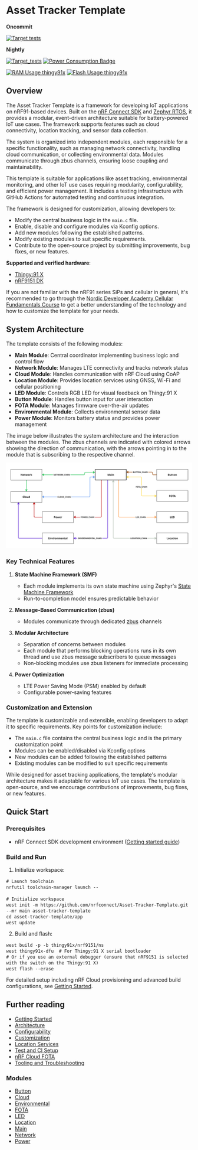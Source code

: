 # Asset Tracker Template

**Oncommit**

[![Target tests](https://github.com/nrfconnect/Asset-Tracker-Template/actions/workflows/build-and-target-test.yml/badge.svg)](https://github.com/nrfconnect/Asset-Tracker-Template/actions/workflows/build-and-target-test.yml)

**Nightly**

[![Target_tests](https://github.com/nrfconnect/Asset-Tracker-Template/actions/workflows/build-and-target-test.yml/badge.svg?event=schedule)](https://github.com/nrfconnect/Asset-Tracker-Template/actions/workflows/build-and-target-test.yml?query=branch%3Amain+event%3Aschedule)
[![Power Consumption Badge](https://img.shields.io/endpoint?url=https://nrfconnect.github.io/Asset-Tracker-Template/power_badge.json)](https://nrfconnect.github.io/Asset-Tracker-Template/power_measurements_plot.html)

[![RAM Usage thingy91x](https://img.shields.io/endpoint?url=https://nrfconnect.github.io/Asset-Tracker-Template/ram_badge.json)](https://nrfconnect.github.io/Asset-Tracker-Template/ram_history_plot.html)
[![Flash Usage thingy91x](https://img.shields.io/endpoint?url=https://nrfconnect.github.io/Asset-Tracker-Template/flash_badge.json)](https://nrfconnect.github.io/Asset-Tracker-Template/flash_history_plot.html)

## Overview

The Asset Tracker Template is a framework for developing IoT applications on nRF91-based devices. Built on the [nRF Connect SDK](https://www.nordicsemi.com/Products/Development-software/nRF-Connect-SDK) and [Zephyr RTOS](https://docs.zephyrproject.org/latest/), it provides a modular, event-driven architecture suitable for battery-powered IoT use cases. The framework supports features such as cloud connectivity, location tracking, and sensor data collection.

The system is organized into independent modules, each responsible for a specific functionality, such as managing network connectivity, handling cloud communication, or collecting environmental data. Modules communicate through zbus channels, ensuring loose coupling and maintainability.

This template is suitable for applications like asset tracking, environmental monitoring, and other IoT use cases requiring modularity, configurability, and efficient power management. It includes a testing infrastructure with GitHub Actions for automated testing and continuous integration.

The framework is designed for customization, allowing developers to:

* Modify the central business logic in the `main.c` file.
* Enable, disable and configure modules via Kconfig options.
* Add new modules following the established patterns.
* Modify existing modules to suit specific requirements.
* Contribute to the open-source project by submitting improvements, bug fixes, or new features.

**Supported and verified hardware**:

* [Thingy:91 X](https://www.nordicsemi.com/Products/Development-hardware/Nordic-Thingy-91-X)
* [nRF9151 DK](https://www.nordicsemi.com/Products/Development-hardware/nRF9151-DK)

If you are not familiar with the nRF91 series SiPs and cellular in general, it's recommended to go through the [Nordic Developer Academy Cellular Fundamentals Course](https://academy.nordicsemi.com/courses/cellular-iot-fundamentals) to get a better understanding of the technology and how to customize the template for your needs.

## System Architecture

The template consists of the following modules:

* **Main Module**: Central coordinator implementing business logic and control flow
* **Network Module**: Manages LTE connectivity and tracks network status
* **Cloud Module**: Handles communication with nRF Cloud using CoAP
* **Location Module**: Provides location services using GNSS, Wi-Fi and cellular positioning
* **LED Module**: Controls RGB LED for visual feedback on Thingy:91 X
* **Button Module**: Handles button input for user interaction
* **FOTA Module**: Manages firmware over-the-air updates
* **Environmental Module**: Collects environmental sensor data
* **Power Module**: Monitors battery status and provides power management

The image below illustrates the system architecture and the interaction between the modules.
The zbus channels are indicated with colored arrows showing the direction of communication, with the arrows pointing in to the module that is subscribing to the respective channel.

![System overview](docs/images/system_overview.png)

### Key Technical Features

1. **State Machine Framework (SMF)**
   * Each module implements its own state machine using Zephyr's [State Machine Framework](https://docs.nordicsemi.com/bundle/ncs-latest/page/zephyr/services/smf/index.html)
   * Run-to-completion model ensures predictable behavior

2. **Message-Based Communication (zbus)**
   * Modules communicate through dedicated [zbus](https://docs.nordicsemi.com/bundle/ncs-latest/page/zephyr/services/zbus/index.html) channels

3. **Modular Architecture**
   * Separation of concerns between modules
   * Each module that performs blocking operations runs in its own thread and use zbus message subscribers to queue messages
   * Non-blocking modules use zbus listeners for immediate processing

4. **Power Optimization**
   * LTE Power Saving Mode (PSM) enabled by default
   * Configurable power-saving features

### Customization and Extension

The template is customizable and extensible, enabling developers to adapt it to specific requirements. Key points for customization include:

* The `main.c` file contains the central business logic and is the primary customization point
* Modules can be enabled/disabled via Kconfig options
* New modules can be added following the established patterns
* Existing modules can be modified to suit specific requirements

While designed for asset tracking applications, the template's modular architecture makes it adaptable for various IoT use cases. The template is open-source, and we encourage contributions of improvements, bug fixes, or new features.

## Quick Start

### Prerequisites

* nRF Connect SDK development environment ([Getting started guide](https://docs.nordicsemi.com/bundle/ncs-latest/page/nrf/installation.html))

### Build and Run

1. Initialize workspace:

```shell
# Launch toolchain
nrfutil toolchain-manager launch --

# Initialize workspace
west init -m https://github.com/nrfconnect/Asset-Tracker-Template.git --mr main asset-tracker-template
cd asset-tracker-template/app
west update
```

2. Build and flash:

```shell
west build -p -b thingy91x/nrf9151/ns
west thingy91x-dfu  # For Thingy:91 X serial bootloader
# Or if you use an external debugger (ensure that nRF9151 is selected with the switch on the Thingy:91 X)
west flash --erase
```

For detailed setup including nRF Cloud provisioning and advanced build configurations, see [Getting Started](docs/common/getting_started.md).

## Further reading

* [Getting Started](docs/common/getting_started.md)
* [Architecture](docs/common/architecture.md)
* [Configurability](docs/common/configurability.md)
* [Customization](docs/common/customization.md)
* [Location Services](docs/common/location_services.md)
* [Test and CI Setup](docs/common/test_and_ci_setup.md)
* [nRF Cloud FOTA](docs/common/nrfcloud_fota.md)
* [Tooling and Troubleshooting](docs/common/tooling_troubleshooting.md)

### Modules

* [Button](docs/modules/button.md)
* [Cloud](docs/modules/cloud.md)
* [Environmental](docs/modules/environmental.md)
* [FOTA](docs/modules/fota.md)
* [LED](docs/modules/led.md)
* [Location](docs/modules/location.md)
* [Main](docs/modules/main.md)
* [Network](docs/modules/network.md)
* [Power](docs/modules/power.md)

